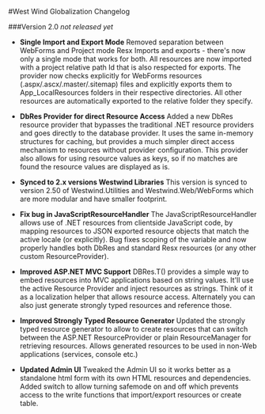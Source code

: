 #West Wind Globalization Changelog

###Version 2.0
*not released yet*

* **Single Import and Export Mode**
Removed separation between WebForms and Project mode Resx Imports and
exports - there's now only a single mode that works for both. All
resources are now imported with a project relative path Id that
is also respected for exports. The provider now checks explicitly
for WebForms resources (.aspx/.ascx/.master/.sitemap) files and
explicitly exports them to App_LocalResources folders in their
respective directories. All other resources are automatically
exported to the relative folder they specify.

* **DbRes Provider for direct Resource Access**
Added a new DbRes resource provider that bypasses the traditional
.NET resource providers and goes directly to the database provider.
It uses the same in-memory structures for caching, but provides
a much simpler direct access mechanism to resources without
provider configuration. This provider also allows for using
resource values as keys, so if no matches are found the resource
values are displayed as is.

* **Synced to 2.x versions Westwind Libraries**
This version is synced to version 2.50 of Westwind.Utilities and
Westwind.Web/WebForms which are more modular and have smaller
footprint.

* **Fix bug in JavaScriptResourceHandler**
The JavaScriptResourceHandler allows use of .NET resources from
clientside JavaScript code, by mapping resources to JSON exported
resource objects that match the active locale (or explicitly). Bug
fixes scoping of the variable and now properly handles both DbRes
and standard Resx resources (or any other custom ResourceProvider).

* **Improved ASP.NET MVC Support**
DBRes.T() provides a simple way to embed resources into MVC
applications based on string values. It'll use the active Resource 
Provider and inject resources as strings. Think of it as a localization
helper that allows resource access. Alternately you can also just 
generate strongly typed resources and reference those.

* **Improved Strongly Typed Resource Generator**
Updated the strongly typed resource generator to allow to create 
resources that can switch between the ASP.NET ResourceProvider or
plain ResourceManager for retrieving resources. Allows generated
resources to be used in non-Web applications (services, console etc.)

* **Updated Admin UI**
Tweaked the Admin UI so it works better as a standalone html
form with its own HTML resources and dependencies. Added switch
to allow turning safemode on and off which prevents access to
the write functions that import/export resources or create
table.